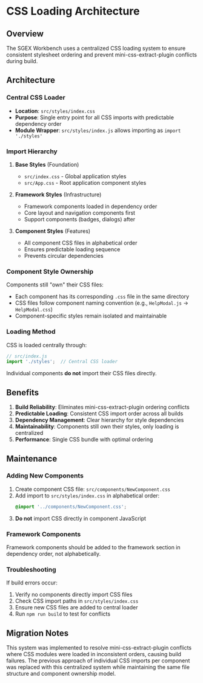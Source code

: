 # CSS Loading Architecture

## Overview

The SGEX Workbench uses a centralized CSS loading system to ensure consistent stylesheet ordering and prevent mini-css-extract-plugin conflicts during build.

## Architecture

### Central CSS Loader
- **Location**: `src/styles/index.css`
- **Purpose**: Single entry point for all CSS imports with predictable dependency order
- **Module Wrapper**: `src/styles/index.js` allows importing as `import './styles'`

### Import Hierarchy

1. **Base Styles** (Foundation)
   - `src/index.css` - Global application styles
   - `src/App.css` - Root application component styles

2. **Framework Styles** (Infrastructure)
   - Framework components loaded in dependency order
   - Core layout and navigation components first
   - Support components (badges, dialogs) after

3. **Component Styles** (Features)
   - All component CSS files in alphabetical order
   - Ensures predictable loading sequence
   - Prevents circular dependencies

### Component Style Ownership

Components still "own" their CSS files:
- Each component has its corresponding `.css` file in the same directory
- CSS files follow component naming convention (e.g., `HelpModal.js` → `HelpModal.css`)
- Component-specific styles remain isolated and maintainable

### Loading Method

CSS is loaded centrally through:
```javascript
// src/index.js
import './styles';  // Central CSS loader
```

Individual components **do not** import their CSS files directly.

## Benefits

1. **Build Reliability**: Eliminates mini-css-extract-plugin ordering conflicts
2. **Predictable Loading**: Consistent CSS import order across all builds
3. **Dependency Management**: Clear hierarchy for style dependencies
4. **Maintainability**: Components still own their styles, only loading is centralized
5. **Performance**: Single CSS bundle with optimal ordering

## Maintenance

### Adding New Components

1. Create component CSS file: `src/components/NewComponent.css`
2. Add import to `src/styles/index.css` in alphabetical order:
   ```css
   @import '../components/NewComponent.css';
   ```
3. **Do not** import CSS directly in component JavaScript

### Framework Components

Framework components should be added to the framework section in dependency order, not alphabetically.

### Troubleshooting

If build errors occur:
1. Verify no components directly import CSS files
2. Check CSS import paths in `src/styles/index.css`
3. Ensure new CSS files are added to central loader
4. Run `npm run build` to test for conflicts

## Migration Notes

This system was implemented to resolve mini-css-extract-plugin conflicts where CSS modules were loaded in inconsistent orders, causing build failures. The previous approach of individual CSS imports per component was replaced with this centralized system while maintaining the same file structure and component ownership model.